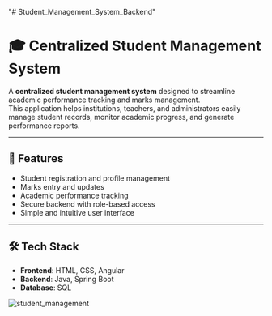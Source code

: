 "# Student_Management_System_Backend" 
# 🎓 Centralized Student Management System

A **centralized student management system** designed to streamline academic performance tracking and marks management.  
This application helps institutions, teachers, and administrators easily manage student records, monitor academic progress, and generate performance reports.

---

## 📌 Features
- Student registration and profile management
- Marks entry and updates
- Academic performance tracking
- Secure backend with role-based access
- Simple and intuitive user interface

---

## 🛠️ Tech Stack
- **Frontend**: HTML, CSS, Angular
- **Backend**: Java, Spring Boot
- **Database**: SQL

![student_management](https://github.com/user-attachments/assets/2d5e0b9c-6584-4b7c-82df-e367e2c8a5cf)
